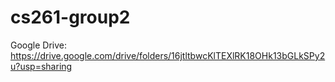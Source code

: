 # cs261-group2

Google Drive: https://drive.google.com/drive/folders/16jtltbwcKlTEXlRK18OHk13bGLkSPy2u?usp=sharing
